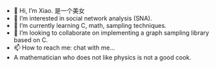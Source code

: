 - 👋 Hi, I’m Xiao. 是一个美女
- 👀 I’m interested in social network analysis (SNA).
- 🌱 I’m currently learning C, math, sampling techniques. 
- 💞️ I’m looking to collaborate on implementing a graph sampling library based on C. 
- 📫 How to reach me: chat with me...
- A mathematician who does not like physics is not a good cook.
